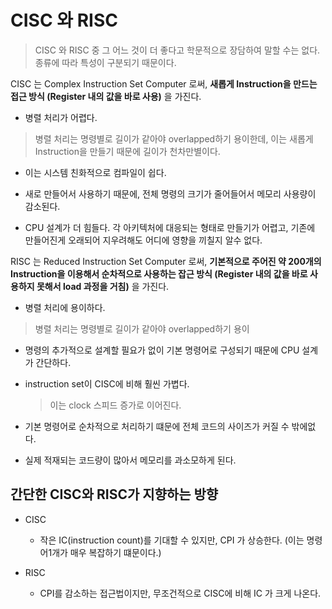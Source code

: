 # CISC 와 RISC

> CISC 와 RISC 중 그 어느 것이 더 좋다고 학문적으로 장담하여 말할 수는 없다. 종류에 따라 특성이 구분되기 때문이다.

CISC 는 Complex Instruction Set Computer 로써, **새롭게 Instruction을 만드는 접근 방식 (Register 내의 값을 바로 사용)** 을 가진다.

- 병렬 처리가 어렵다.

> 병렬 처리는 명령별로 길이가 같아야 overlapped하기 용이한데, 이는 새롭게 Instruction을 만들기 때문에 길이가 천차만별이다.

- 이는 시스템 친화적으로 컴파일이 쉽다.

- 새로 만들어서 사용하기 때문에, 전체 명령의 크기가 줄어들어서 메모리 사용량이 감소된다.

- CPU 설계가 더 힘들다. 각 아키텍처에 대응되는 형태로 만들기가 어렵고, 기존에 만들어진게 오래되어 지우려해도 어디에 영향을 끼칠지 알수 없다.

RISC 는 Reduced Instruction Set Computer 로써, **기본적으로 주어진 약 200개의 Instruction을 이용해서 순차적으로 사용하는 잡근 방식 (Register 내의 값을 바로 사용하지 못해서 load 과정을 거침)** 을 가진다.

- 병렬 처리에 용이하다.

> 병렬 처리는 명령별로 길이가 같아야 overlapped하기 용이

- 명령의 추가적으로 설계할 필요가 없이 기본 명령어로 구성되기 때문에 CPU 설계가 간단하다.

- instruction set이 CISC에 비해 훨씬 가볍다.

  > 이는 clock 스피드 증가로 이어진다.

- 기본 명령어로 순차적으로 처리하기 떄문에 전체 코드의 사이즈가 커질 수 밖에없다.

- 실제 적재되는 코드량이 많아서 메모리를 과소모하게 된다.

## 간단한 CISC와 RISC가 지향하는 방향

- CISC

  - 작은 IC(instruction count)를 기대할 수 있지만, CPI 가 상승한다. (이는 명령어1개가 매우 복잡하기 떄문이다.)

- RISC
  - CPI를 감소하는 접근법이지만, 무조건적으로 CISC에 비해 IC 가 크게 나온다.
